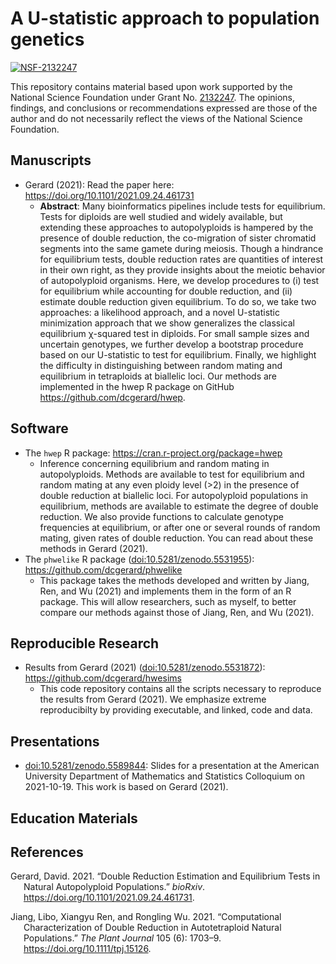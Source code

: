 
<!-- README.md is generated from README.Rmd. Please edit that file -->

# A U-statistic approach to population genetics

[![NSF-2132247](https://img.shields.io/badge/NSF-2132247-blue.svg)](https://nsf.gov/awardsearch/showAward?AWD_ID=2132247)

This repository contains material based upon work supported by the
National Science Foundation under Grant
No. [2132247](https://nsf.gov/awardsearch/showAward?AWD_ID=2132247). The
opinions, findings, and conclusions or recommendations expressed are
those of the author and do not necessarily reflect the views of the
National Science Foundation.

## Manuscripts

-   Gerard (2021): Read the paper here:
    <https://doi.org/10.1101/2021.09.24.461731>
    -   **Abstract**: Many bioinformatics pipelines include tests for
        equilibrium. Tests for diploids are well studied and widely
        available, but extending these approaches to autopolyploids is
        hampered by the presence of double reduction, the co-migration
        of sister chromatid segments into the same gamete during
        meiosis. Though a hindrance for equilibrium tests, double
        reduction rates are quantities of interest in their own right,
        as they provide insights about the meiotic behavior of
        autopolyploid organisms. Here, we develop procedures to (i) test
        for equilibrium while accounting for double reduction, and (ii)
        estimate double reduction given equilibrium. To do so, we take
        two approaches: a likelihood approach, and a novel U-statistic
        minimization approach that we show generalizes the classical
        equilibrium χ-squared test in diploids. For small sample sizes
        and uncertain genotypes, we further develop a bootstrap
        procedure based on our U-statistic to test for equilibrium.
        Finally, we highlight the difficulty in distinguishing between
        random mating and equilibrium in tetraploids at biallelic loci.
        Our methods are implemented in the hwep R package on GitHub
        <https://github.com/dcgerard/hwep>.

## Software

-   The `hwep` R package: <https://cran.r-project.org/package=hwep>
    -   Inference concerning equilibrium and random mating in
        autopolyploids. Methods are available to test for equilibrium
        and random mating at any even ploidy level (>2) in the presence
        of double reduction at biallelic loci. For autopolyploid
        populations in equilibrium, methods are available to estimate
        the degree of double reduction. We also provide functions to
        calculate genotype frequencies at equilibrium, or after one or
        several rounds of random mating, given rates of double
        reduction. You can read about these methods in Gerard (2021).
-   The `phwelike` R package
    ([doi:10.5281/zenodo.5531955](https://doi.org/10.5281/zenodo.5531955)):
    <https://github.com/dcgerard/phwelike>
    -   This package takes the methods developed and written by Jiang,
        Ren, and Wu (2021) and implements them in the form of an R
        package. This will allow researchers, such as myself, to better
        compare our methods against those of Jiang, Ren, and Wu (2021).

## Reproducible Research

-   Results from Gerard (2021)
    ([doi:10.5281/zenodo.5531872](https://doi.org/10.5281/zenodo.5531872)):
    <https://github.com/dcgerard/hwesims>
    -   This code repository contains all the scripts necessary to
        reproduce the results from Gerard (2021). We emphasize extreme
        reproducibilty by providing executable, and linked, code and
        data.

## Presentations

-   [doi:10.5281/zenodo.5589844](https://doi.org/10.5281/zenodo.5589844):
    Slides for a presentation at the American University Department of
    Mathematics and Statistics Colloquium on 2021-10-19. This work is
    based on Gerard (2021).

## Education Materials

## References

<div id="refs" class="references csl-bib-body hanging-indent">

<div id="ref-gerard2021double" class="csl-entry">

Gerard, David. 2021. “Double Reduction Estimation and Equilibrium Tests
in Natural Autopolyploid Populations.” *bioRxiv*.
<https://doi.org/10.1101/2021.09.24.461731>.

</div>

<div id="ref-jiang2021computational" class="csl-entry">

Jiang, Libo, Xiangyu Ren, and Rongling Wu. 2021. “Computational
Characterization of Double Reduction in Autotetraploid Natural
Populations.” *The Plant Journal* 105 (6): 1703–9.
<https://doi.org/10.1111/tpj.15126>.

</div>

</div>
